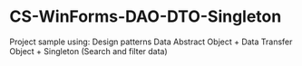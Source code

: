 # CS-WinForms-DAO-DTO-Singleton
Project sample using: Design patterns Data Abstract Object + Data Transfer Object + Singleton (Search and filter data)
